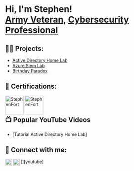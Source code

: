 <h1>Hi, I'm Stephen! <br/><a href="https://github.com/sfort04">Army Veteran</a>, <a href="https://www.linkedin.com/in/stephenfort/">Cybersecurity Professional</a></h1>

<h2>👨‍💻 Projects:</h2>

  - [Active Directory Home Lab](https://github.com/sfort04/LABURL)
  - [Azure Siem Lab](https://github.com/sfort04/AzureSiemLAB)
  - [Birthday Paradox](https://github.com/sfort04/BirthdayPardox)

<h2>📄 Certifications:</h2>
<img align="left" alt="StephenFort" | Security+" width="60px" src="https://github.com/sfort04/sfort04/assets/46600225/1fd5f202-8b5e-4d5e-865e-909b8528ba39" />
<img align="left" alt="StephenFort" | Security+" width="60px" src="https://github.com/sfort04/sfort04/assets/46600225/4bbab567-c32a-4503-896c-dda0b26e4500" />


<br>
<br>

<h2>📺 Popular YouTube Videos</h2>

- [Tutorial Active Directory Home Lab]


<h2> 🤳 Connect with me:</h2>

[<img align="left" alt="JoshMadakor | YouTube" width="22px" src="https://cdn.jsdelivr.net/npm/simple-icons@v3/icons/youtube.svg" />][youtube]
[<img align="left" alt="JoshMadakor | LinkedIn" width="22px" src="https://cdn.jsdelivr.net/npm/simple-icons@v3/icons/linkedin.svg" />][linkedin]

[linkedin]: https://linkedin.com/in/stephenfort

<!--
**sfort04/sfort04** is a ✨ _special_ ✨ repository because its `README.md` (this file) appears on your GitHub profile.

Here are some ideas to get you started:

- 🔭 I’m currently working on ...
- 🌱 I’m currently learning ...
- 👯 I’m looking to collaborate on ...
- 🤔 I’m looking for help with ...
- 💬 Ask me about ...
- 📫 How to reach me: ...
- 😄 Pronouns: ...
- ⚡ Fun fact: ...
-->
